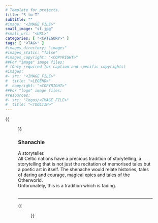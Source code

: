 ```yaml
---
# Template for projects.
title: "S to T"
subtitle: ""
#image: "<IMAGE_FILE>"
small_image: "st.jpg"
#small_url: "<URL>"
categories: [ "<CATEGORY>" ]
tags: [ "<TAG>" ]
#images_directory; "images"
#images_static: "false"
#images_copyright: "<COPYRIGHT>"
##For "image" image files:
# (Only required for caption and specific copyrights)
#images:
#- src: "<IMAGE_FILE>"
#  title: "<LEGEND>"
#  copyright: "<COPYRIGHT>"
##For "logo" image files:
#resources:
#- src: "logos/<IMAGE_FILE>"
#  title: "<TOOLTIP>"
---
```

{{<figure src = "images/s.png">}}
<br>
### Shanachie  
A storyteller.  
All Celtic nations have a precious tradition of storytelling, a storytelling
that is not just the recitation of memorised tales but a poetic art in itself.
The shenache would relate histories, tales of daring and courage, magical epics
and tales of the Otherworld.  
Unforunately, this is a tradition which is fading.  
<br>

---



{{<figure src = "images/t.png">}}